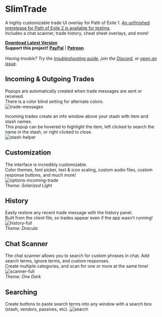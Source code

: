 # SlimTrade
A highly customizable trade UI overlay for Path of Exile 1. [An unfinished prerelease for Path of Exile 2 is available for testing.](https://github.com/zmilla93/SlimTrade/releases)<br>
Includes a chat scanner, trade history, cheat sheet overlays, and more!<br>

[**Download Latest Version**](https://github.com/zmilla93/SlimTrade/releases/latest)<br>
**Support this project!** [**PayPal**](https://www.paypal.me/zmilla93) | 
[**Patreon**](https://www.patreon.com/SlimTrade)<br><br>
*Having trouble? Try the [troubleshooting guide](https://github.com/zmilla93/SlimTrade/wiki/Troubleshooting), join the [Discord](https://discord.com/invite/yKdExMe), or [open an issue](https://github.com/zmilla93/SlimTrade/issues).*<br>

## Incoming & Outgoing Trades
Popups are automatically created when trade messages are sent or received.<br>
There is a color blind setting for alternate colors.<br>
![trade-messages](https://github.com/zmilla93/SlimTrade/assets/10750321/559cb020-76dd-4c80-b6de-6e95f34ccab7)

Incoming trades create an info window above your stash with item and stash names.<br>
This popup can be hovered to highlight the item, left clicked to search the name in the stash, or right clicked to close.<br>
![stash-helper](https://github.com/zmilla93/SlimTrade/assets/10750321/0a4710ea-f24a-48e5-815b-d51ecf6e313d)

## Customization
The interface is incredibly customizable.<br>
Color themes, font picker, text & icon scaling, custom audio files, custom response buttons, and much more!<br>
![options-incoming-trade](https://github.com/zmilla93/SlimTrade/assets/10750321/0ecbc10c-732e-4b53-be4b-bf2b07acb540)<br>
<i>Theme: Solarized Light</i>

## History
Easily restore any recent trade message with the history panel.<Br>
Built from the client file, so trades appear even if the app wasn't running!<br>
![history-full](https://github.com/zmilla93/SlimTrade/assets/10750321/500aa88b-d56f-4e33-8077-3850cc0faab4)<br>
<i>Theme: Dracula</i>

## Chat Scanner
The chat scanner allows you to search for custom phrases in chat. Add search terms, ignore terms, and custom responses.<br>
Create multiple categories, and scan for one or more at the same time!<br>
![scanner-full](https://github.com/zmilla93/SlimTrade/assets/10750321/ff230af5-a3b2-4352-b029-25b69ac86e58)<br>
<i>Theme: One Dark</i>

## Searching
Create buttons to paste search terms into any window with a search box (stash, vendors, passives, etc).
![search](https://github.com/zmilla93/SlimTrade/assets/10750321/20715518-69af-4227-9be1-09c0105f0045)
